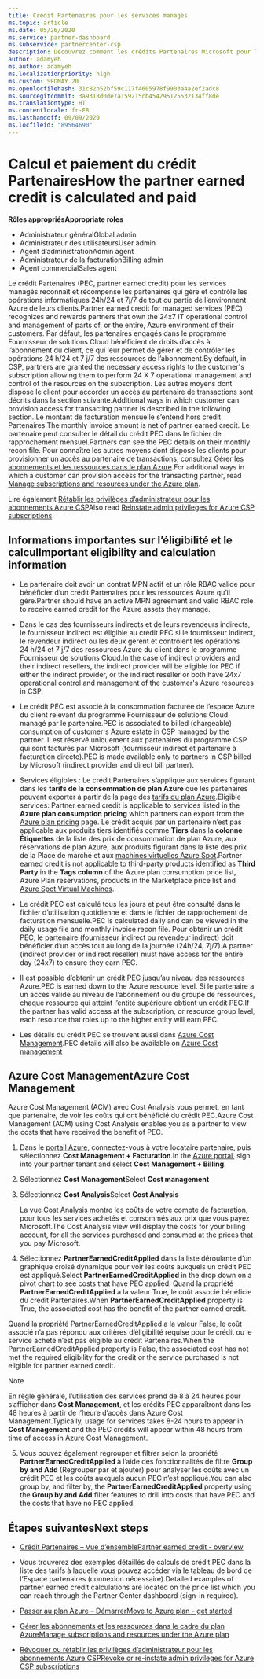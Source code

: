 ```yaml
---
title: Crédit Partenaires pour les services managés
ms.topic: article
ms.date: 05/26/2020
ms.service: partner-dashboard
ms.subservice: partnercenter-csp
description: Découvrez comment les crédits Partenaires Microsoft pour les services managés sont calculés et payés, et comment vérifier que vous êtes éligible.
author: adamyeh
ms.author: adamyeh
ms.localizationpriority: high
ms.custom: SEOMAY.20
ms.openlocfilehash: 31c82b52bf59c117f4605978f9903a4a2ef2adc8
ms.sourcegitcommit: 3a9318d0de7a159215cb454295125532134ff8de
ms.translationtype: HT
ms.contentlocale: fr-FR
ms.lasthandoff: 09/09/2020
ms.locfileid: "89564690"
---
```

# <a name="how-the-partner-earned-credit-is-calculated-and-paid"></a><span data-ttu-id="d2231-103">Calcul et paiement du crédit Partenaires</span><span class="sxs-lookup"><span data-stu-id="d2231-103">How the partner earned credit is calculated and paid</span></span>

<span data-ttu-id="d2231-104">**Rôles appropriés**</span><span class="sxs-lookup"><span data-stu-id="d2231-104">**Appropriate roles**</span></span>

- <span data-ttu-id="d2231-105">Administrateur général</span><span class="sxs-lookup"><span data-stu-id="d2231-105">Global admin</span></span>
- <span data-ttu-id="d2231-106">Administrateur des utilisateurs</span><span class="sxs-lookup"><span data-stu-id="d2231-106">User admin</span></span>
- <span data-ttu-id="d2231-107">Agent d’administration</span><span class="sxs-lookup"><span data-stu-id="d2231-107">Admin agent</span></span>
- <span data-ttu-id="d2231-108">Administrateur de la facturation</span><span class="sxs-lookup"><span data-stu-id="d2231-108">Billing admin</span></span>
- <span data-ttu-id="d2231-109">Agent commercial</span><span class="sxs-lookup"><span data-stu-id="d2231-109">Sales agent</span></span>

<span data-ttu-id="d2231-110">Le crédit Partenaires (PEC, partner earned credit) pour les services managés reconnaît et récompense les partenaires qui gère et contrôle les opérations informatiques 24h/24 et 7j/7 de tout ou partie de l’environnent Azure de leurs clients.</span><span class="sxs-lookup"><span data-stu-id="d2231-110">Partner earned credit for managed services (PEC) recognizes and rewards partners that own the 24x7 IT operational control and management of parts of, or the entire, Azure environment of their customers.</span></span> <span data-ttu-id="d2231-111">Par défaut, les partenaires engagés dans le programme Fournisseur de solutions Cloud bénéficient de droits d’accès à l’abonnement du client, ce qui leur permet de gérer et de contrôler les opérations 24 h/24 et 7 j/7 des ressources de l’abonnement.</span><span class="sxs-lookup"><span data-stu-id="d2231-111">By default, in CSP, partners are granted the necessary access rights to the customer's subscription allowing them to perform 24 X 7 operational management and control of the resources on the subscription.</span></span> <span data-ttu-id="d2231-112">Les autres moyens dont dispose le client pour accorder un accès au partenaire de transactions sont décrits dans la section suivante.</span><span class="sxs-lookup"><span data-stu-id="d2231-112">Additional ways in which customer can provision access for transacting partner is described in the following section.</span></span> <span data-ttu-id="d2231-113">Le montant de facturation mensuelle s’entend hors crédit Partenaires.</span><span class="sxs-lookup"><span data-stu-id="d2231-113">The monthly invoice amount is net of partner earned credit.</span></span> <span data-ttu-id="d2231-114">Le partenaire peut consulter le détail du crédit PEC dans le fichier de rapprochement mensuel.</span><span class="sxs-lookup"><span data-stu-id="d2231-114">Partners can see the PEC details on their monthly recon file.</span></span> <span data-ttu-id="d2231-115">Pour connaître les autres moyens dont dispose les clients pour provisionner un accès au partenaire de transactions, consultez [Gérer les abonnements et les ressources dans le plan Azure](azure-plan-manage.md).</span><span class="sxs-lookup"><span data-stu-id="d2231-115">For additional ways in which a customer can provision access for the transacting partner, read [Manage subscriptions and resources under the Azure plan](azure-plan-manage.md).</span></span>

<span data-ttu-id="d2231-116">Lire également [Rétablir les privilèges d’administrateur pour les abonnements Azure CSP](revoke-reinstate-csp.md)</span><span class="sxs-lookup"><span data-stu-id="d2231-116">Also read [Reinstate admin privileges for Azure CSP subscriptions](revoke-reinstate-csp.md)</span></span>

## <a name="important-eligibility-and-calculation-information"></a><span data-ttu-id="d2231-117">Informations importantes sur l’éligibilité et le calcul</span><span class="sxs-lookup"><span data-stu-id="d2231-117">Important eligibility and calculation information</span></span>

- <span data-ttu-id="d2231-118">Le partenaire doit avoir un contrat MPN actif et un rôle RBAC valide pour bénéficier d’un crédit Partenaires pour les ressources Azure qu’il gère.</span><span class="sxs-lookup"><span data-stu-id="d2231-118">Partner should have an active MPN agreement and valid RBAC role to receive earned credit for the Azure assets they manage.</span></span> 

- <span data-ttu-id="d2231-119">Dans le cas des fournisseurs indirects et de leurs revendeurs indirects, le fournisseur indirect est éligible au crédit PEC si le fournisseur indirect, le revendeur indirect ou les deux gèrent et contrôlent les opérations 24 h/24 et 7 j/7 des ressources Azure du client dans le programme Fournisseur de solutions Cloud.</span><span class="sxs-lookup"><span data-stu-id="d2231-119">In the case of indirect providers and their indirect resellers, the indirect provider will be eligible for PEC if either the indirect provider, or the indirect reseller or both have 24x7 operational control and management of the customer's Azure resources in CSP.</span></span>

- <span data-ttu-id="d2231-120">Le crédit PEC est associé à la consommation facturée de l’espace Azure du client relevant du programme Fournisseur de solutions Cloud managé par le partenaire.</span><span class="sxs-lookup"><span data-stu-id="d2231-120">PEC is associated to billed (chargeable) consumption of customer's Azure estate in CSP managed by the partner.</span></span> <span data-ttu-id="d2231-121">Il est réservé uniquement aux partenaires du programme CSP qui sont facturés par Microsoft (fournisseur indirect et partenaire à facturation directe).</span><span class="sxs-lookup"><span data-stu-id="d2231-121">PEC is made available only to partners in CSP billed by Microsoft (indirect provider and direct bill partner).</span></span> 

- <span data-ttu-id="d2231-122">Services éligibles : Le crédit Partenaires s’applique aux services figurant dans les **tarifs de la consommation de plan Azure** que les partenaires peuvent exporter à partir de la page des [tarifs du plan Azure](https://partner.microsoft.com/commerce/sales).</span><span class="sxs-lookup"><span data-stu-id="d2231-122">Eligible services: Partner earned credit is applicable to services listed in the **Azure plan consumption pricing** which partners can export from the [Azure plan pricing](https://partner.microsoft.com/commerce/sales) page.</span></span> <span data-ttu-id="d2231-123">Le crédit acquis par un partenaire n’est pas applicable aux produits tiers identifiés comme **Tiers** dans la **colonne Étiquettes** de la liste des prix de consommation de plan Azure, aux réservations de plan Azure, aux produits figurant dans la liste des prix de la Place de marché et aux [machines virtuelles Azure Spot](https://partner.microsoft.com/resources/collection/azure-spot-in-csp#/).</span><span class="sxs-lookup"><span data-stu-id="d2231-123">Partner earned credit is not applicable to third-party products identified as **Third Party** in the **Tags column** of the Azure plan consumption price list, Azure Plan reservations, products in the Marketplace price list and [Azure Spot Virtual Machines](https://partner.microsoft.com/resources/collection/azure-spot-in-csp#/).</span></span>

- <span data-ttu-id="d2231-124">Le crédit PEC est calculé tous les jours et peut être consulté dans le fichier d’utilisation quotidienne et dans le fichier de rapprochement de facturation mensuelle.</span><span class="sxs-lookup"><span data-stu-id="d2231-124">PEC is calculated daily and can be viewed in the daily usage file and monthly invoice recon file.</span></span> <span data-ttu-id="d2231-125">Pour obtenir un crédit PEC, le partenaire (fournisseur indirect ou revendeur indirect) doit bénéficier d’un accès tout au long de la journée (24h/24, 7j/7).</span><span class="sxs-lookup"><span data-stu-id="d2231-125">A partner (indirect provider or indirect reseller) must have access for the entire day (24x7) to ensure they earn PEC.</span></span>  

- <span data-ttu-id="d2231-126">Il est possible d’obtenir un crédit PEC jusqu’au niveau des ressources Azure.</span><span class="sxs-lookup"><span data-stu-id="d2231-126">PEC is earned down to the Azure resource level.</span></span> <span data-ttu-id="d2231-127">Si le partenaire a un accès valide au niveau de l’abonnement ou du groupe de ressources, chaque ressource qui atteint l’entité supérieure obtient un crédit PEC.</span><span class="sxs-lookup"><span data-stu-id="d2231-127">If the partner has valid access at the subscription, or resource group level, each resource that roles up to the higher entity will earn PEC.</span></span>  

- <span data-ttu-id="d2231-128">Les détails du crédit PEC se trouvent aussi dans [Azure Cost Management](https://go.microsoft.com/fwlink/?linkid=2106482).</span><span class="sxs-lookup"><span data-stu-id="d2231-128">PEC details will also be available on [Azure Cost management](https://go.microsoft.com/fwlink/?linkid=2106482)</span></span>

## <a name="azure-cost-management"></a><span data-ttu-id="d2231-129">Azure Cost Management</span><span class="sxs-lookup"><span data-stu-id="d2231-129">Azure Cost Management</span></span>

<span data-ttu-id="d2231-130">Azure Cost Management (ACM) avec Cost Analysis vous permet, en tant que partenaire, de voir les coûts qui ont bénéficié du crédit PEC.</span><span class="sxs-lookup"><span data-stu-id="d2231-130">Azure Cost Management (ACM) using Cost Analysis enables you as a partner to view the costs that have received the benefit of PEC.</span></span>  

1. <span data-ttu-id="d2231-131">Dans le [portail Azure](https://portal.azure.com), connectez-vous à votre locataire partenaire, puis sélectionnez **Cost Management + Facturation**.</span><span class="sxs-lookup"><span data-stu-id="d2231-131">In the [Azure portal](https://portal.azure.com), sign into your partner tenant and select **Cost Management + Billing**.</span></span>

2. <span data-ttu-id="d2231-132">Sélectionnez **Cost Management**</span><span class="sxs-lookup"><span data-stu-id="d2231-132">Select **Cost management**</span></span>

3. <span data-ttu-id="d2231-133">Sélectionnez **Cost Analysis**</span><span class="sxs-lookup"><span data-stu-id="d2231-133">Select **Cost Analysis**</span></span>

   <span data-ttu-id="d2231-134">La vue Cost Analysis montre les coûts de votre compte de facturation, pour tous les services achetés et consommés aux prix que vous payez Microsoft.</span><span class="sxs-lookup"><span data-stu-id="d2231-134">The Cost Analysis view will display the costs for your billing account, for all the services purchased and consumed at the prices that you pay Microsoft.</span></span>

4. <span data-ttu-id="d2231-135">Sélectionnez **PartnerEarnedCreditApplied** dans la liste déroulante d’un graphique croisé dynamique pour voir les coûts auxquels un crédit PEC est appliqué.</span><span class="sxs-lookup"><span data-stu-id="d2231-135">Select **PartnerEarnedCreditApplied** in the drop down on a pivot chart to see costs that have PEC applied.</span></span> <span data-ttu-id="d2231-136">Quand la propriété **PartnerEarnedCreditApplied** a la valeur True, le coût associé bénéficie du crédit Partenaires.</span><span class="sxs-lookup"><span data-stu-id="d2231-136">When **PartnerEarnedCreditApplied** property is True, the associated cost has the benefit of the partner earned credit.</span></span> 

<span data-ttu-id="d2231-137">Quand la propriété PartnerEarnedCreditApplied a la valeur False, le coût associé n’a pas répondu aux critères d’éligibilité requise pour le crédit ou le service acheté n’est pas éligible au crédit Partenaires.</span><span class="sxs-lookup"><span data-stu-id="d2231-137">When the PartnerEarnedCreditApplied property is False, the associated cost has not met the required eligibility for the credit or the service purchased is not eligible for partner earned credit.</span></span>

>[!NOTE] 
><span data-ttu-id="d2231-138">En règle générale, l’utilisation des services prend de 8 à 24 heures pour s’afficher dans **Cost Management**, et les crédits PEC apparaîtront dans les 48 heures à partir de l’heure d’accès dans Azure Cost Management.</span><span class="sxs-lookup"><span data-stu-id="d2231-138">Typically, usage for services takes 8-24 hours to appear in **Cost Management** and the PEC credits will appear within 48 hours from time of access in Azure Cost Management.</span></span>

5. <span data-ttu-id="d2231-139">Vous pouvez également regrouper et filtrer selon la propriété **PartnerEarnedCreditApplied** à l’aide des fonctionnalités de filtre **Group by and Add** (Regrouper par et ajouter) pour analyser les coûts avec un crédit PEC et les coûts auxquels aucun PEC n’est appliqué.</span><span class="sxs-lookup"><span data-stu-id="d2231-139">You can also group by, and filter by, the **PartnerEarnedCreditApplied** property using the **Group by and Add** filter features to drill into costs that have PEC and the costs that have no PEC applied.</span></span>

## <a name="next-steps"></a><span data-ttu-id="d2231-140">Étapes suivantes</span><span class="sxs-lookup"><span data-stu-id="d2231-140">Next steps</span></span>

- [<span data-ttu-id="d2231-141">Crédit Partenaires – Vue d’ensemble</span><span class="sxs-lookup"><span data-stu-id="d2231-141">Partner earned credit - overview</span></span>](partner-earned-credit.md)

- <span data-ttu-id="d2231-142">Vous trouverez des exemples détaillés de calculs de crédit PEC dans la liste des tarifs à laquelle vous pouvez accéder via le tableau de bord de l’Espace partenaires (connexion nécessaire).</span><span class="sxs-lookup"><span data-stu-id="d2231-142">Detailed examples of partner earned credit calculations are located on the price list which you can reach through the Partner Center dashboard (sign-in required).</span></span>

- [<span data-ttu-id="d2231-143">Passer au plan Azure – Démarrer</span><span class="sxs-lookup"><span data-stu-id="d2231-143">Move to Azure plan - get started</span></span>](azure-plan-get-started.md)

- [<span data-ttu-id="d2231-144">Gérer les abonnements et les ressources dans le cadre du plan Azure</span><span class="sxs-lookup"><span data-stu-id="d2231-144">Manage subscriptions and resources under the Azure plan</span></span>](azure-plan-manage.md)

- [<span data-ttu-id="d2231-145">Révoquer ou rétablir les privilèges d’administrateur pour les abonnements Azure CSP</span><span class="sxs-lookup"><span data-stu-id="d2231-145">Revoke or re-instate admin privileges for Azure CSP subscriptions  </span></span>](revoke-reinstate-csp.md)

